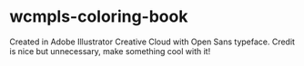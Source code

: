 # wcmpls-coloring-book

Created in Adobe Illustrator Creative Cloud with Open Sans typeface.
Credit is nice but unnecessary, make something cool with it!
